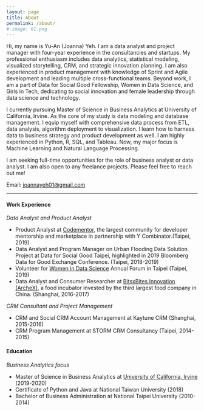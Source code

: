 ```yaml
---
layout: page
title: About
permalink: /about/
# image: 01.png
---
```


Hi, my name is Yu-An (Joanna) Yeh. I am a data analyst and project manager with four-year experience in the consultancies and startups. My professional enthusiasm includes data analytics, statistical modeling, visualized storytelling, CRM, and strategic innovation planning. I am also experienced in product management with knowledge of Sprint and Agile development and leading multiple cross-functional teams. Beyond work, I am a part of Data for Social Good Fellowship, Women in Data Science, and Girls in Tech, dedicating to social innovation and female leadership through data science and technology. 

I currently pursuing Master of Science in Business Analytics at University of California, Irvine. As the core of my study is data modeling and database management. I equip myself with comprehensive data process from ETL, data analysis, algorithm deployment to visualization. I learn how to harness data to business strategy and product development as well. I am highly experienced in Python, R, SQL, and Tableau. Now, my major focus is Machine Learning and Natural Language Processing.

I am seeking full-time opportunities for the role of business analyst or data analyst. I am also open to any freelance projects. Please feel free to reach out me!

Email: joannayeh01@gmail.com

***

#### Work Experience 
*<medium>Data Analyst and Product Analyst</medium>*

- Product Analyst at [Codementor][Codementor], the largest community for developer mentorship and marketplace in partnership with Y Combinator.(Taipei, 2019)
- Data Analyst and Program Manager on Urban Flooding Data Solution Project at Data for Social Good Taipei, highlighted in 2019 Bloomberg Data for Good Exchange Conference. (Taipei, 2018-2019)
- Volunteer for [Women in Data Science][WiDS] Annual Forum in Taipei (Taipei, 2019)
- Data Analyst and Consumer Researcher at [BitsxBites Innovation (ArcheX)][AX], a food incubator invested by the third largest food company in China. (Shanghai, 2016-2017)

[Codementor]: https://www.codementor.io/
[WiDS]: https://www.widstaipei.org/
[AX]: http://www.archex.io/

<!-- #### CRM Consultant and Project Management -->
*<medium>CRM Consultant and Project Management</medium>*

- CRM and Social CRM Account Management at Kaytune CRM (Shanghai, 2015-2016)
- CRM Program Management at STORM CRM Consultancy (Taipei, 2014-2015)


#### Education
*<medium>Business Analytics focus</medium>*
- Master of Science in Business Analytics at [University of California, Irvine][UCI] (2019-2020)
- Certificate of Python and Java at National Taiwan University (2018)
- Bachelor of Business Administration at National Taipei University (2010-2014)

[UCI]: https://merage.uci.edu/programs/masters/master-science-business-analytics/index.html